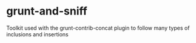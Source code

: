 # grunt-and-sniff
Toolkit used with the grunt-contrib-concat plugin to follow many types of inclusions and insertions
